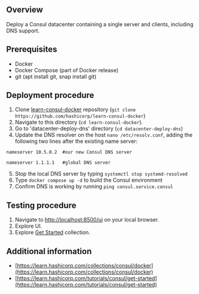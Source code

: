 ## Overview

Deploy a Consul datacenter containing a single server and clients, including DNS support.

## Prerequisites

- Docker
- Docker Compose (part of Docker release)
- git (apt install git, snap install git)

## Deployment procedure

1. Clone [learn-consul-docker](https://github.com/hashicorp/learn-consul-docker) repository (`git clone https://github.com/hashicorp/learn-consul-docker`)
2. Navigate to this directory (`cd learn-consul-docker`).
3. Go to 'datacenter-deploy-dns' directory (`cd datacenter-deploy-dns`)
4. Update the DNS resolver on the host `nano /etc/resolv.conf`, adding the following two lines after the existing name server:

`nameserver 10.5.0.2  #our new Consul DNS server`

`nameserver 1.1.1.1   #global DNS server`

5. Stop the local DNS server by typing `systemctl stop systemd-resolved`
6. Type `docker compose up -d` to build the Consul environment
7. Confirm DNS is working by running `ping consul.service.consul`

## Testing procedure

1. Navigate to [http://localhost:8500/ui](http://localhost:8500/ui/) on your local browser.
2. Explore UI.
3. Explore [Get Started](https://developer.hashicorp.com/consul/tutorials/docker/docker-compose-datacenter) collection.

## Additional information

- [https://learn.hashicorp.com/collections/consul/docker](https://learn.hashicorp.com/collections/consul/docker)
- [https://learn.hashicorp.com/tutorials/consul/get-started](https://learn.hashicorp.com/tutorials/consul/get-started)
